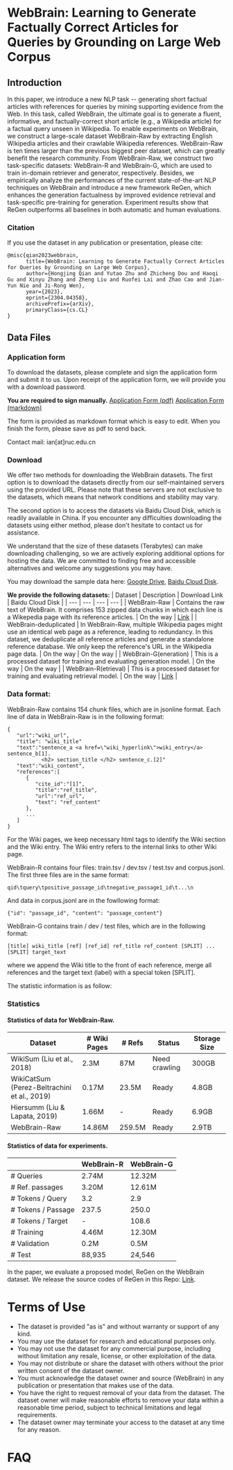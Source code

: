 # WebBrain: Learning to Generate Factually Correct Articles for Queries by Grounding on Large Web Corpus



## Introduction
In this paper, we introduce a new NLP task -- generating short factual articles with references for queries by mining supporting evidence from the Web. In this task, called WebBrain, the ultimate goal is to generate a fluent, informative, and factually-correct short article (e.g., a Wikipedia article) for a factual query unseen in Wikipedia. To enable experiments on WebBrain, we construct a large-scale dataset WebBrain-Raw by extracting English Wikipedia articles and their crawlable Wikipedia references. WebBrain-Raw is ten times larger than the previous biggest peer dataset, which can greatly benefit the research community. From WebBrain-Raw, we construct two task-specific datasets: WebBrain-R and WebBrain-G, which are used to train in-domain retriever and generator, respectively. Besides, we empirically analyze the performances of the current state-of-the-art NLP techniques on WebBrain and introduce a new framework ReGen, which enhances the generation factualness by improved evidence retrieval and task-specific pre-training for generation. Experiment results show that ReGen outperforms all baselines in both automatic and human evaluations.

### Citation

If you use the dataset in any publication or presentation, please cite:

```
@misc{qian2023webbrain,
      title={WebBrain: Learning to Generate Factually Correct Articles for Queries by Grounding on Large Web Corpus}, 
      author={Hongjing Qian and Yutao Zhu and Zhicheng Dou and Haoqi Gu and Xinyu Zhang and Zheng Liu and Ruofei Lai and Zhao Cao and Jian-Yun Nie and Ji-Rong Wen},
      year={2023},
      eprint={2304.04358},
      archivePrefix={arXiv},
      primaryClass={cs.CL}
}
```

## Data Files

### Application form

To download the datasets, please complete and sign the application form and submit it to us. Upon receipt of the application form, we will provide you with a download password. 

**You are required to sign manually.**
[Application Form (pdf)](https://github.com/qhjqhj00/WebBrain-Data/blob/main/Application_Form.pdf)
[Application Form (markdown)](https://github.com/qhjqhj00/WebBrain-Data/blob/main/application_form.md)

The form is provided as markdown format which is easy to edit. When you finish the form, please save as pdf to send back.

Contact mail: ian[at]ruc.edu.cn


### Download
We offer two methods for downloading the WebBrain datasets. The first option is to download the datasets directly from our self-maintained servers using the provided URL. Please note that these servers are not exclusive to the datasets, which means that network conditions and stability may vary.

The second option is to access the datasets via Baidu Cloud Disk, which is readily available in China. If you encounter any difficulties downloading the datasets using either method, please don't hesitate to contact us for assistance.

We understand that the size of these datasets (Terabytes) can make downloading challenging, so we are actively exploring additional options for hosting the data. We are committed to finding free and accessible alternatives and welcome any suggestions you may have.

You may download the sample data here: [Google Drive](https://drive.google.com/file/d/1WHu67PRSejw1NVkK4OLBtzGDfiXYZEYL/view?usp=sharing), [Baidu Cloud Disk](https://pan.baidu.com/s/1qBMb9QExAFn1YRqCZEZ5Tw?pwd=rdv9). 

**We provide the following datasets:**
| Dataset | Description | Download Link | Baidu Cloud Disk |
| --- | --- | --- | --- |
| WebBrain-Raw | Contains the raw text of WebBrain. It comprises 153 zipped data chunks in which each line is a Wikepedia page with its reference articles. | On the way | [Link](https://pan.baidu.com/s/1P-292IHuV9XMujIzPp82vw) |
| WebBrain-deduplicated | In WebBrain-Raw, multiple Wikipedia pages might use an identical web page as a reference, leading to redundancy. In this dataset, we deduplicate all reference articles and generate a standalone reference database. We only keep the reference's URL in the Wikipedia page data. | On the way | On the way |
| WebBrain-G(eneration) | This is a processed dataset for training and evaluating generation model. | On the way | On the way |
| WebBrain-R(etrieval) | This is a processed dataset for training and evaluating retrieval model. | On the way | [Link](https://pan.baidu.com/s/1xGq2VwxatppbCpRMvD07Eg) |

### Data format:
WebBrain-Raw contains 154 chunk files, which are in jsonline format.
Each line of data in WebBrain-Raw is in the following format:
```
{
   "url":"wiki_url",
   "title": "wiki_title"
   "text":"sentence_a <a href=\"wiki_hyperlink\">wiki_entry</a> sentence_b[1].
           <h2> section_title </h2> sentence_c.[2]"
   "text":"wiki_content",
   "references":[
      {
         "cite_id":"[1]",
         "title":"ref_title",
         "url":"ref_url",
         "text": "ref_content"
      },
      ...
   ]
}
```
For the Wiki pages, we keep necessary html tags to identify the Wiki section and the Wiki entry. The Wiki entry refers to the internal links to other Wiki page. 

WebBrain-R contains four files: train.tsv / dev.tsv / test.tsv and corpus.jsonl. 
The first three files are in the same format:
```
qid\tquery\tpositive_passage_id\tnegative_passage1_id\t...\n
```
And data in corpus.jsonl are in the fowllowing format:
```
{"id": "passage_id", "content": "passage_content"}
```

WebBrain-G contains train / dev / test files, which are in the following format:

```
[title] wiki_title [ref] [ref_id] ref_title ref_content [SPLIT] ... [SPLIT] target_text 
```
where we append the Wiki title to the front of each reference, merge all references and the target text (label) with a special token [SPLIT].


The statistic information is as follow:

### Statistics
#### Statistics of data for WebBrain-Raw.
| Dataset     | \# Wiki Pages | \# Refs   | Status        | Storage Size |
| ----------- | ------------- | ---------| ------------ | ------------ |
| WikiSum (Liu et al., 2018)      | 2.3M          | 87M      | Need crawling | 300GB        |
| WikiCatSum (Perez-Beltrachini et al., 2019) | 0.17M  | 23.5M    | Ready        | 4.8GB        |
| Hiersumm (Liu & Lapata, 2019)   | 1.66M | -        | Ready        | 6.9GB        |
| WebBrain-Raw | 14.86M        | 259.5M   | Ready        | 2.9TB        | 

#### Statistics of data for experiments.

|                       | WebBrain-R | WebBrain-G |
|-----------------------|------------|------------|
| \# Queries            | 2.74M      | 12.32M     |
| \# Ref. passages      | 3.20M      | 12.61M     |
| \# Tokens / Query     | 3.2        | 2.9        |
| \# Tokens / Passage   | 237.5      | 250.0      |
| \# Tokens / Target    | -          | 108.6      |
| \# Training           | 4.46M      | 12.30M     |
| \# Validation         | 0.2M       | 0.5M       |
| \# Test               | 88,935     | 24,546     |

In the paper, we evaluate a proposed model, ReGen on the WebBrain dataset. We release the source codes of ReGen in this Repo: [Link](https://github.com/qhjqhj00/WebBrain).

# Terms of Use

- The dataset is provided "as is" and without warranty or support of any kind.
- You may use the dataset for research and educational purposes only.
- You may not use the dataset for any commercial purpose, including without limitation any resale, license, or other exploitation of the data.
- You may not distribute or share the dataset with others without the prior written consent of the dataset owner.
- You must acknowledge the dataset owner and source (WebBrain) in any publication or presentation that makes use of the data.
- You have the right to request removal of your data from the dataset. The dataset owner will make reasonable efforts to remove your data within a reasonable time period, subject to technical limitations and legal requirements.
- The dataset owner may terminate your access to the dataset at any time for any reason.

# FAQ




